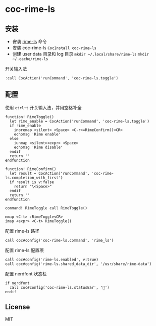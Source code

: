 # coc-rime-ls

## 安装

- 安装 [rime-ls](https://github.com/wlh320/rime-ls) 命令
- 安装 coc-rime-ls `CocInstall coc-rime-ls`
- 创建 user data 目录和 log 目录 `mkdir ~/.local/share/rime-ls` `mkdir ~/.cache/rime-ls`

开关输入法

`:call CocAction('runCommand', 'coc-rime-ls.toggle')`

## 配置

使用 `ctrl+t` 开关输入法，并用空格补全

```vim
function! RimeToggle()
  let rime_enable = CocAction('runCommand', 'coc-rime-ls.toggle')
  if rime_enable
    inoremap <silent> <Space> <C-r>=RimeConfirm()<CR>
    echomsg 'Rime enable'
  else
    iunmap <silent><expr> <Space>
    echomsg 'Rime disable'
  endif
  return ''
endfunction

function! RimeConfirm()
  let result = CocAction('runCommand', 'coc-rime-ls.completion_with_first')
  if result is v:false
    return "\<Space>"
  endif
  return ''
endfunction

command! RimeToggle call RimeToggle()

nmap <C-t> :RimeToggle<CR>
imap <expr> <C-t> RimeToggle()
```

配置 rime-ls 路径

```vim
call coc#config('coc-rime-ls.command', 'rime_ls')
```

配置 rime-ls 配置项

```vim
call coc#config('rime-ls.enabled', v:true)
call coc#config('rime-ls.shared_data_dir', '/usr/share/rime-data')
```

配置 nerdfont 状态栏

```vim
if nerdfont
  call coc#config('coc-rime-ls.statusBar', '')
endif
```

## License

MIT
